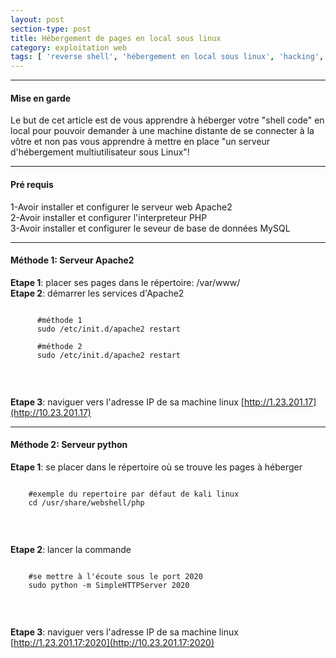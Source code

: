 ```yaml
---
layout: post
section-type: post
title: Hébergement de pages en local sous linux
category: exploitation web
tags: [ 'reverse shell', 'hébergement en local sous linux', 'hacking', 'ctf' ]
---
```


---------------------------------------------
#### Mise en garde
Le but de cet article est de vous apprendre à héberger votre "shell code" en local pour pouvoir demander à une machine distante de se connecter à la vôtre et non pas vous apprendre à mettre en place "un serveur d'hébergement multiutilisateur sous Linux"! 

---------------------------------------------

#### Pré requis 
1-Avoir installer et configurer le serveur web Apache2 <br/>
2-Avoir installer et configurer l'interpreteur PHP <br/>
3-Avoir installer et configurer le seveur de base de données MySQL

---------------------------------------------

#### Méthode 1: Serveur Apache2
**Etape 1**: placer ses pages dans le répertoire: /var/www/ <br/>
**Etape 2**: démarrer les services d'Apache2
  <pre><code data-trim class="yaml">
      #méthode 1
      sudo /etc/init.d/apache2 restart 
    
      #méthode 2
      sudo /etc/init.d/apache2 restart
  </code></pre> <br/>
**Etape 3**: naviguer vers l'adresse IP de sa machine linux [http://1.23.201.17](http://10.23.201.17) <br/>
  
---------------------------------------------
#### Méthode 2: Serveur python
**Etape 1**: se placer dans le répertoire où se trouve les pages à héberger 
<pre><code data-trim class="yaml">
    #exemple du repertoire par défaut de kali linux
    cd /usr/share/webshell/php
  </code></pre> <br/>
**Etape 2**: lancer la commande <br/>
<pre><code data-trim class="yaml"> 
    #se mettre à l'écoute sous le port 2020 
    sudo python -m SimpleHTTPServer 2020
  </code></pre> <br/>
**Etape 3**: naviguer vers l'adresse IP de sa machine linux [http://1.23.201.17:2020](http://10.23.201.17:2020)
  
